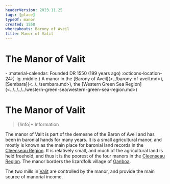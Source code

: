 ```yaml
---
headerVersion: 2023.11.25
tags: [place]
typeOf: manor
created: 1550
whereabouts: Barony of Aveil
title: Manor of Valit
---
```

# The Manor of Valit
<div class="grid cards ext-narrow-margin ext-one-column" markdown>
-  
   :material-calendar: Founded DR 1550 (199 years ago)  
    :octicons-location-24:{ .lg .middle } A manor in the [Barony of Aveil](<../barony-of-aveil.md>), [Sembara](<../../sembara.md>), the [Western Green Sea Region](<../../../../western-green-sea/western-green-sea-region.md>)  
</div>



# The Manor of Valit
>[!info]+ Information
> 
> 
>> 

The manor of Valit is part of the demesne of the Baron of Aveil and has been in baronial hands for many years.  It is a small agricultural manor, and mostly is known as the main place for baronial land records in the [Cleenseau Region](<./cleenseau-region.md>). It is relatively small, and much of the agricultural land is held freehold, and thus it is the poorest of the four manors in the [Cleenseau Region](<./cleenseau-region.md>). The manor borders the lizardfolk village of [Ganboa](<./ganboa.md>).

The two mills in [Valit](<./valit.md>) are controlled by the manor, and provide the main source of manorial income. 